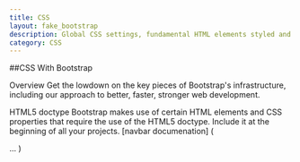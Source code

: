 ```yaml
---
title: CSS
layout: fake_bootstrap
description: Global CSS settings, fundamental HTML elements styled and enhanced with extensible classes, and an advanced grid system.
category: CSS
---
```

##CSS With Bootstrap

Overview
Get the lowdown on the key pieces of Bootstrap's infrastructure, including our approach to better, faster, stronger web development.

HTML5 doctype
Bootstrap makes use of certain HTML elements and CSS properties that require the use of the HTML5 doctype. Include it at the beginning of all your projects.
[navbar documenation] (<!DOCTYPE html>
<html lang="en">
  ...
</html>)
